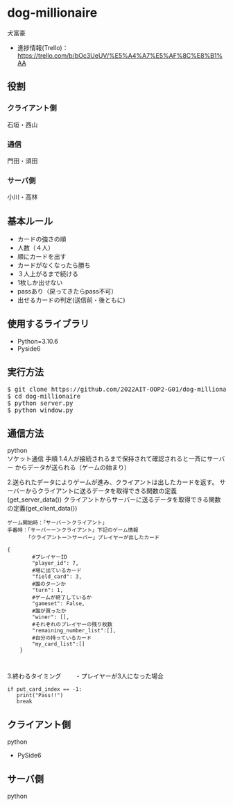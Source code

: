 # dog-millionaire
犬富豪
- 進捗情報(Trello)：https://trello.com/b/bOc3UeUV/%E5%A4%A7%E5%AF%8C%E8%B1%AA
## 役割
### クライアント側
石垣・西山
### 通信
門田・須田
### サーバ側
小川・高林

## 基本ルール
- カードの強さの順
- 人数（４人）
- 順にカードを出す  
- カードがなくなったら勝ち  
- ３人上がるまで続ける  
- 1枚しか出せない 
- passあり（戻ってきたらpass不可）  
- 出せるカードの判定(送信前・後ともに)

## 使用するライブラリ
- Python=3.10.6
- Pyside6

## 実行方法
<pre>
$ git clone https://github.com/2022AIT-OOP2-G01/dog-millionaire.git
$ cd dog-millionaire
$ python server.py
$ python window.py
</pre>

## 通信方法
python  
ソケット通信
手順
1.4人が接続されるまで保持されて確認されると一斉にサーバー
からデータが送られる（ゲームの始まり）

2.送られたデータによりゲームが進み、クライアントは出したカードを返す。
  サーバーからクライアントに送るデータを取得できる関数の定義(get_server_data())
  クライアントからサーバーに送るデータを取得できる関数の定義(get_client_data())
```
ゲーム開始時：「サーバー＞クライアント」
手番時：「サーバーー＞クライアント」下記のゲーム情報
      「クライアントー＞サーバー」プレイヤーが出したカード

{
        #プレイヤーID
        "player_id": 7,
        #場に出ているカード
        "field_card": 3,
        #誰のターンか
        "turn": 1,
        #ゲームが終了しているか
        "gameset": False,
        #誰が買ったか
        "winer": [],
        #それぞれのプレイヤーの残り枚数
        "remaining_number_list":[],
        #自分の持っているカード
        "my_card_list":[]
    } 
    
    
```
3.終わるタイミング　　
・プレイヤーが3人になった場合
```
if put_card_index == -1:
   print("Pass!!")
   break
```


## クライアント側
python
- PySide6

## サーバ側
python
